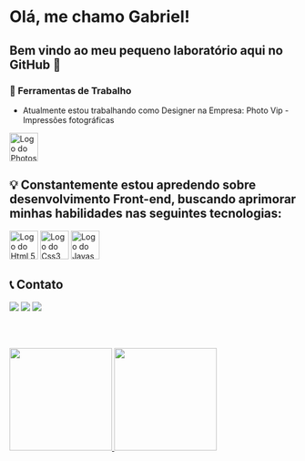 # Olá, me chamo Gabriel! 
## Bem vindo ao meu pequeno laboratório aqui no GitHub 👋


### 🔭 Ferramentas de Trabalho
-  Atualmente estou trabalhando como Designer na Empresa: Photo Vip - Impressões fotográficas
  <img src="https://cdn.jsdelivr.net/gh/devicons/devicon/icons/photoshop/photoshop-plain.svg" width="50" alt="Logo do Photoshop"/>

## 💡 Constantemente estou apredendo sobre desenvolvimento Front-end, buscando aprimorar minhas habilidades nas seguintes tecnologias:
  <img src="https://cdn.jsdelivr.net/gh/devicons/devicon/icons/html5/html5-original.svg" alt="Logo do Html 5" width="50"/>  <img src="https://cdn.jsdelivr.net/gh/devicons/devicon/icons/css3/css3-original.svg" alt="Logo do Css3" width="50"/> <img src="https://cdn.jsdelivr.net/gh/devicons/devicon/icons/javascript/javascript-original.svg" alt="Logo do Javascript" width="50"/>

        
## 📞 Contato
<div>
<a href="https://www.instagram.com/gab.martins05/" target="_blank"><img loading="lazy" src="https://img.shields.io/badge/-Instagram-%23E4405F?style=for-the-badge&logo=instagram&logoColor=white" target="_blank"></a>
<a href = "mailto:gabriel.obom01@gmail.com"><img loading="lazy" src="https://img.shields.io/badge/Gmail-D14836?style=for-the-badge&logo=gmail&logoColor=white" target="_blank"></a>
<a href="https://www.linkedin.com/in/gabriel-martins2003/" target="_blank"><img loading="lazy" src="https://img.shields.io/badge/-LinkedIn-%230077B5?style=for-the-badge&logo=linkedin&logoColor=white" target="_blank"></a>   
</div>

<br><br>

<div>
<a href="https://github.com/seu-usuário-aqui">
<img loading="lazy" height="180em" src="https://github-readme-stats.vercel.app/api/top-langs/?username=gabrielPereira360&layout=compact&langs_count=7&theme=dracula"/>
<img loading="lazy" height="180em" src="https://github-readme-stats.vercel.app/api?username=gabrielPereira360&show_icons=true&theme=dracula&include_all_commits=true&count_private=true"/>
</div>
